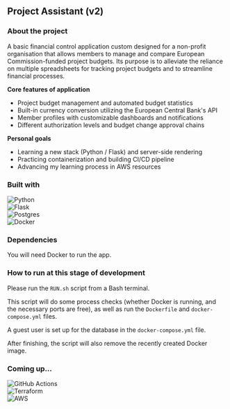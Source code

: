 ## Project Assistant (v2)

### About the project

A basic financial control application custom designed for a non-profit organisation that allows members to manage and compare European Commission-funded project budgets.
Its purpose is to alleviate the reliance on multiple spreadsheets for tracking project budgets and to streamline financial processes.

**Core features of application**

- Project budget management and automated budget statistics 
- Built-in currency conversion utilizing the European Central Bank's API
- Member profiles with customizable dashboards and notifications
- Different authorization levels and budget change approval chains

**Personal goals**

- Learning a new stack (Python / Flask) and server-side rendering
- Practicing containerization and building CI/CD pipeline
- Advancing my learning process in AWS resources

### Built with

![Python](https://img.shields.io/badge/python-3670A0?style=for-the-badge&logo=python&logoColor=ffdd54) <br>
![Flask](https://img.shields.io/badge/flask-%23000.svg?style=for-the-badge&logo=flask&logoColor=white) <br>
![Postgres](https://img.shields.io/badge/postgres-%23316192.svg?style=for-the-badge&logo=postgresql&logoColor=white) <br>
![Docker](https://img.shields.io/badge/docker-%230db7ed.svg?style=for-the-badge&logo=docker&logoColor=white) <br>

### Dependencies

You will need Docker to run the app.

### How to run at this stage of development

Please run the `RUN.sh` script from a Bash terminal. 

This script will do some process checks (whether Docker is running, and the necessary ports are free), as well as run the `Dockerfile` and `docker-compose.yml` files.

A guest user is set up for the database in the `docker-compose.yml` file.

After finishing, the script will also remove the recently created Docker image.

### Coming up...

![GitHub Actions](https://img.shields.io/badge/github%20actions-%232671E5.svg?style=for-the-badge&logo=githubactions&logoColor=white) <br>
![Terraform](https://img.shields.io/badge/terraform-%235835CC.svg?style=for-the-badge&logo=terraform&logoColor=white) <br>
![AWS](https://img.shields.io/badge/AWS-%23FF9900.svg?style=for-the-badge&logo=amazon-aws&logoColor=white) <br>